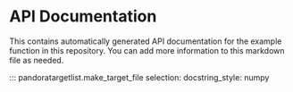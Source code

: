 # API Documentation

This contains automatically generated API documentation for the example function in this repository. You can add more information to this markdown file as needed.

::: pandoratargetlist.make_target_file
    selection:
      docstring_style: numpy